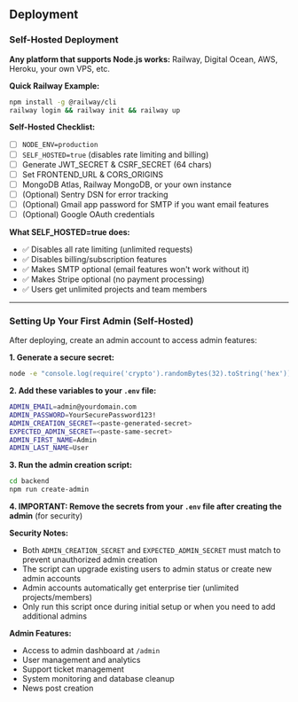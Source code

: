 ## Deployment

### Self-Hosted Deployment

**Any platform that supports Node.js works:** Railway, Digital Ocean, AWS, Heroku, your own VPS, etc.

**Quick Railway Example:**
```bash
npm install -g @railway/cli
railway login && railway init && railway up
```

**Self-Hosted Checklist:**
- [ ] `NODE_ENV=production`
- [ ] `SELF_HOSTED=true` (disables rate limiting and billing)
- [ ] Generate JWT_SECRET & CSRF_SECRET (64 chars)
- [ ] Set FRONTEND_URL & CORS_ORIGINS
- [ ] MongoDB Atlas, Railway MongoDB, or your own instance
- [ ] (Optional) Sentry DSN for error tracking
- [ ] (Optional) Gmail app password for SMTP if you want email features
- [ ] (Optional) Google OAuth credentials

**What SELF_HOSTED=true does:**
- ✅ Disables all rate limiting (unlimited requests)
- ✅ Disables billing/subscription features
- ✅ Makes SMTP optional (email features won't work without it)
- ✅ Makes Stripe optional (no payment processing)
- ✅ Users get unlimited projects and team members

---

### Setting Up Your First Admin (Self-Hosted)

After deploying, create an admin account to access admin features:

**1. Generate a secure secret:**
```bash
node -e "console.log(require('crypto').randomBytes(32).toString('hex'))"
```

**2. Add these variables to your `.env` file:**
```bash
ADMIN_EMAIL=admin@yourdomain.com
ADMIN_PASSWORD=YourSecurePassword123!
ADMIN_CREATION_SECRET=<paste-generated-secret>
EXPECTED_ADMIN_SECRET=<paste-same-secret>
ADMIN_FIRST_NAME=Admin
ADMIN_LAST_NAME=User
```

**3. Run the admin creation script:**
```bash
cd backend
npm run create-admin
```

**4. IMPORTANT: Remove the secrets from your `.env` file after creating the admin** (for security)

**Security Notes:**
- Both `ADMIN_CREATION_SECRET` and `EXPECTED_ADMIN_SECRET` must match to prevent unauthorized admin creation
- The script can upgrade existing users to admin status or create new admin accounts
- Admin accounts automatically get enterprise tier (unlimited projects/members)
- Only run this script once during initial setup or when you need to add additional admins

**Admin Features:**
- Access to admin dashboard at `/admin`
- User management and analytics
- Support ticket management
- System monitoring and database cleanup
- News post creation